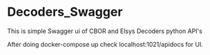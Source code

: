 # Decoders_Swagger


This is simple Swagger ui of CBOR and Elsys Decoders python API's

After doing docker-compose up check  localhost:1021/apidocs for UI.
